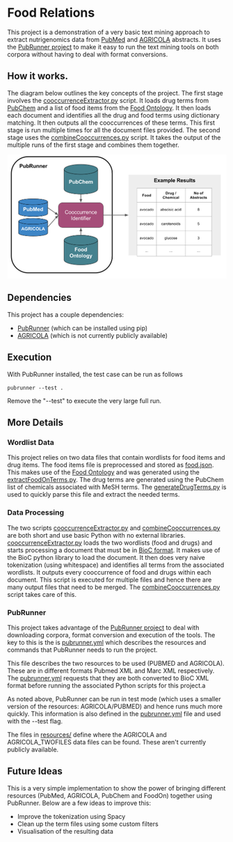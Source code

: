 # Food Relations

This project is a demonstration of a very basic text mining approach to extract nutrigenomics data from [PubMed](https://www.ncbi.nlm.nih.gov/pubmed/) and [AGRICOLA](https://agricola.nal.usda.gov/) abstracts. It uses the [PubRunner project](https://github.com/jakelever/pubrunner) to make it easy to run the text mining tools on both corpora without having to deal with format conversions.

## How it works.

The diagram below outlines the key concepts of the project. The first stage involves the [cooccurrenceExtractor.py](https://github.com/jakelever/foodrelations/blob/master/cooccurrenceExtractor.py) script. It loads drug terms from [PubChem](https://pubchem.ncbi.nlm.nih.gov/) and a list of food items from the [Food Ontology](https://github.com/FoodOntology/foodon). It then loads each document and identifies all the drug and food terms using dictionary matching. It then outputs all the cooccurrences of these terms. This first stage is run multiple times for all the document files provided. The second stage uses the [combineCooccurrences.py](https://github.com/jakelever/foodrelations/blob/master/combineCooccurrences.py) script. It takes the output of the multiple runs of the first stage and combines them together.

![Diagram of FoodRelations project](diagram.png)

## Dependencies

This project has a couple dependencies:
- [PubRunner](https://github.com/jakelever/pubrunner) (which can be installed using pip)
- [AGRICOLA](https://agricola.nal.usda.gov/) (which is not currently publicly available)

## Execution

With PubRunner installed, the test case can be run as follows

```
pubrunner --test .
```

Remove the "--test" to execute the very large full run.

## More Details

### Wordlist Data

This project relies on two data files that contain wordlists for food items and drug items. The food items file is preprocessed and stored as [food.json](https://github.com/jakelever/foodrelations/blob/master/food.json). This makes use of the [Food Ontology](https://github.com/FoodOntology/foodon) and was generated using the [extractFoodOnTerms.py](https://github.com/jakelever/foodrelations/blob/master/extractFoodOnTerms.py). The drug terms are generated using the PubChem list of chemicals associated with MeSH terms. The [generateDrugTerms.py](https://github.com/jakelever/foodrelations/blob/master/generateDrugTerms.py) is used to quickly parse this file and extract the needed terms.

### Data Processing

The two scripts [cooccurrenceExtractor.py](https://github.com/jakelever/foodrelations/blob/master/cooccurrenceExtractor.py) and [combineCooccurrences.py](https://github.com/jakelever/foodrelations/blob/master/combineCooccurrences.py) are both short and use basic Python with no external libraries. [cooccurrenceExtractor.py](https://github.com/jakelever/foodrelations/blob/master/cooccurrenceExtractor.py) loads the two wordlists (food and drugs) and starts processing a document that must be in [BioC format](http://bioc.sourceforge.net/). It makes use of the BioC python library to load the document. It then does very naive tokenization (using whitespace) and identifies all terms from the associated wordlists. It outputs every cooccurrence of food and drugs within each document. This script is executed for multiple files and hence there are many output files that need to be merged. The [combineCooccurrences.py](https://github.com/jakelever/foodrelations/blob/master/combineCooccurrences.py) script takes care of this.

### PubRunner

This project takes advantage of the [PubRunner project](https://github.com/jakelever/pubrunner) to deal with downloading corpora, format conversion and execution of the tools. The key to this is the is [pubrunner.yml](https://github.com/jakelever/foodrelations/blob/master/pubrunner.yml) which describes the resources and commands that PubRunner needs to run the project.

This file describes the two resources to be used (PUBMED and AGRICOLA). These are in different formats Pubmed XML and Marc XML respectively. The [pubrunner.yml](https://github.com/jakelever/foodrelations/blob/master/pubrunner.yml) requests that they are both converted to BioC XML format before running the associated Python scripts for this project.a

As noted above, PubRunner can be run in test mode (which uses a smaller version of the resources: AGRICOLA/PUBMED) and hence runs much more quickly. This information is also defined in the [pubrunner.yml](https://github.com/jakelever/foodrelations/blob/master/pubrunner.yml) file and used with the --test flag. 

The files in [resources/](https://github.com/jakelever/foodrelations/blob/master/resources/) define where the AGRICOLA and AGRICOLA_TWOFILES data files can be found. These aren't currently publicly available.

## Future Ideas

This is a very simple implementation to show the power of bringing different resources (PubMed, AGRICOLA, PubChem and FoodOn) together using PubRunner. Below are a few ideas to improve this:

- Improve the tokenization using Spacy
- Clean up the term files using some custom filters
- Visualisation of the resulting data



